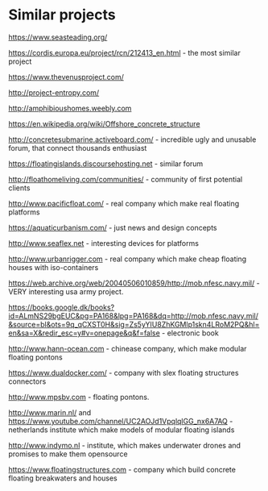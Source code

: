 # Similar projects

https://www.seasteading.org/

https://cordis.europa.eu/project/rcn/212413_en.html - the most similar project

https://www.thevenusproject.com/

http://project-entropy.com/

http://amphibioushomes.weebly.com

https://en.wikipedia.org/wiki/Offshore_concrete_structure

http://concretesubmarine.activeboard.com/ - incredible ugly and unusable forum, that connect thousands enthusiast

https://floatingislands.discoursehosting.net - similar forum

http://floathomeliving.com/communities/ - community of first potential clients

http://www.pacificfloat.com/ - real company which make real floating platforms

https://aquaticurbanism.com/ - just news and design concepts

http://www.seaflex.net - interesting devices for platforms

http://www.urbanrigger.com - real company which make cheap floating houses with iso-containers

https://web.archive.org/web/20040506010859/http://mob.nfesc.navy.mil/ - VERY interesting usa army project.

https://books.google.dk/books?id=ALmNS29bgEUC&pg=PA168&lpg=PA168&dq=http://mob.nfesc.navy.mil/&source=bl&ots=9q_qCXST0H&sig=Zs5yYIU8ZhKGMlp1skn4LRoM2PQ&hl=en&sa=X&redir_esc=y#v=onepage&q&f=false - electronic book

http://www.hann-ocean.com - chinease company, which make modular floating pontons

https://www.dualdocker.com/ - company with slex floating structures connectors

http://www.mpsbv.com - floating pontons.

http://www.marin.nl/ and https://www.youtube.com/channel/UC2AOJd1VpqlqlGG_nx6A7AQ - netherlands institute which make models of modular floating islands

http://www.indymo.nl - institute, which makes underwater drones and promises to make them opensource

https://www.floatingstructures.com - company which build concrete floating breakwaters and houses

